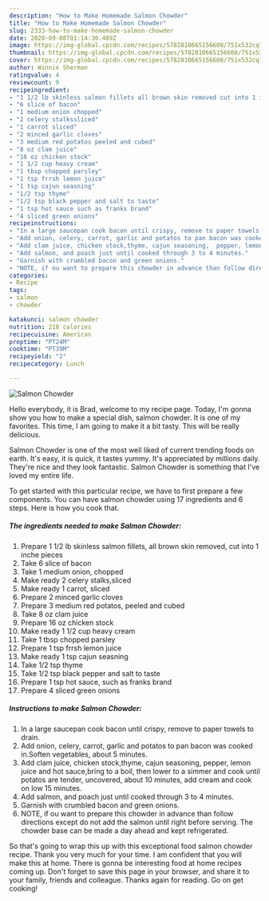 ```yaml
---
description: "How to Make Homemade Salmon Chowder"
title: "How to Make Homemade Salmon Chowder"
slug: 2333-how-to-make-homemade-salmon-chowder
date: 2020-09-08T01:14:30.489Z
image: https://img-global.cpcdn.com/recipes/5782810665156608/751x532cq70/salmon-chowder-recipe-main-photo.jpg
thumbnail: https://img-global.cpcdn.com/recipes/5782810665156608/751x532cq70/salmon-chowder-recipe-main-photo.jpg
cover: https://img-global.cpcdn.com/recipes/5782810665156608/751x532cq70/salmon-chowder-recipe-main-photo.jpg
author: Winnie Sherman
ratingvalue: 4
reviewcount: 9
recipeingredient:
- "1 1/2 lb skinless salmon fillets all brown skin removed cut into 1 inche pieces"
- "6 slice of bacon"
- "1 medium onion chopped"
- "2 celery stalkssliced"
- "1 carrot sliced"
- "2 minced garlic cloves"
- "3 medium red potatos peeled and cubed"
- "8 oz clam juice"
- "16 oz chicken stock"
- "1 1/2 cup heavy cream"
- "1 tbsp chopped parsley"
- "1 tsp frrsh lemon juice"
- "1 tsp cajun seasning"
- "1/2 tsp thyme"
- "1/2 tsp black pepper and salt to taste"
- "1 tsp hot sauce such as franks brand"
- "4 sliced green onions"
recipeinstructions:
- "In a large saucepan cook bacon until crispy, remove to paper towels to drain."
- "Add onion, celery, carrot, garlic and potatos to pan bacon was cooked in.Soften vegetables, about 5 minutes."
- "Add clam juice, chicken stock,thyme, cajun seasoning,  pepper, lemon juice and hot sauce,bring to a boil, then lower to a simmer and cook until potatos are tender, uncovered, about 10 minutes, add cream and cook on low 15 minutes."
- "Add salmon, and poach just until cooked through 3 to 4 minutes."
- "Garnish with crumbled bacon and green onions."
- "NOTE, if ou want to prepare this chowder in advance than follow directions except do not add the salmon until right before serving. The chowder base can be made a day ahead and kept refrigerated."
categories:
- Recipe
tags:
- salmon
- chowder

katakunci: salmon chowder 
nutrition: 218 calories
recipecuisine: American
preptime: "PT24M"
cooktime: "PT39M"
recipeyield: "2"
recipecategory: Lunch

---
```



![Salmon Chowder](https://img-global.cpcdn.com/recipes/5782810665156608/751x532cq70/salmon-chowder-recipe-main-photo.jpg)

Hello everybody, it is Brad, welcome to my recipe page. Today, I'm gonna show you how to make a special dish, salmon chowder. It is one of my favorites. This time, I am going to make it a bit tasty. This will be really delicious.



Salmon Chowder is one of the most well liked of current trending foods on earth. It's easy, it is quick, it tastes yummy. It's appreciated by millions daily. They're nice and they look fantastic. Salmon Chowder is something that I've loved my entire life.


To get started with this particular recipe, we have to first prepare a few components. You can have salmon chowder using 17 ingredients and 6 steps. Here is how you cook that.

<!--inarticleads1-->

##### The ingredients needed to make Salmon Chowder:

1. Prepare 1 1/2 lb skinless salmon fillets, all brown skin removed, cut into 1 inche pieces
1. Take 6 slice of bacon
1. Take 1 medium onion, chopped
1. Make ready 2 celery stalks,sliced
1. Make ready 1 carrot, sliced
1. Prepare 2 minced garlic cloves
1. Prepare 3 medium red potatos, peeled and cubed
1. Take 8 oz clam juice
1. Prepare 16 oz chicken stock
1. Make ready 1 1/2 cup heavy cream
1. Take 1 tbsp chopped parsley
1. Prepare 1 tsp frrsh lemon juice
1. Make ready 1 tsp cajun seasning
1. Take 1/2 tsp thyme
1. Take 1/2 tsp black pepper and salt to taste
1. Prepare 1 tsp hot sauce, such as franks brand
1. Prepare 4 sliced green onions




<!--inarticleads2-->

##### Instructions to make Salmon Chowder:

1. In a large saucepan cook bacon until crispy, remove to paper towels to drain.
1. Add onion, celery, carrot, garlic and potatos to pan bacon was cooked in.Soften vegetables, about 5 minutes.
1. Add clam juice, chicken stock,thyme, cajun seasoning,  pepper, lemon juice and hot sauce,bring to a boil, then lower to a simmer and cook until potatos are tender, uncovered, about 10 minutes, add cream and cook on low 15 minutes.
1. Add salmon, and poach just until cooked through 3 to 4 minutes.
1. Garnish with crumbled bacon and green onions.
1. NOTE, if ou want to prepare this chowder in advance than follow directions except do not add the salmon until right before serving. The chowder base can be made a day ahead and kept refrigerated.




So that's going to wrap this up with this exceptional food salmon chowder recipe. Thank you very much for your time. I am confident that you will make this at home. There is gonna be interesting food at home recipes coming up. Don't forget to save this page in your browser, and share it to your family, friends and colleague. Thanks again for reading. Go on get cooking!

